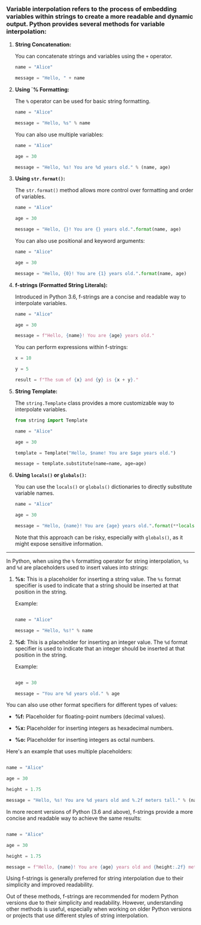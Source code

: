 ### Variable interpolation refers to the process of embedding variables within strings to create a more readable and dynamic output. Python provides several methods for variable interpolation:


1. **String Concatenation:**

   You can concatenate strings and variables using the `+` operator.

   ```python
   name = "Alice"

   message = "Hello, " + name
   ```

2. **Using `% Formatting:**

   The `%` operator can be used for basic string formatting.

   ```python
   name = "Alice"

   message = "Hello, %s" % name
   ```

   You can also use multiple variables:

   ```python
   name = "Alice"

   age = 30

   message = "Hello, %s! You are %d years old." % (name, age)
   ```

3. **Using `str.format()`:**

   The `str.format()` method allows more control over formatting and order of variables.

   ```python
   name = "Alice"

   age = 30

   message = "Hello, {}! You are {} years old.".format(name, age)
   ```

   You can also use positional and keyword arguments:

   ```python
   name = "Alice"

   age = 30

   message = "Hello, {0}! You are {1} years old.".format(name, age)
   ```

4. **f-strings (Formatted String Literals):**

   Introduced in Python 3.6, f-strings are a concise and readable way to interpolate variables.

   ```python
   name = "Alice"

   age = 30

   message = f"Hello, {name}! You are {age} years old."
   ```

   You can perform expressions within f-strings:

   ```python
   x = 10

   y = 5

   result = f"The sum of {x} and {y} is {x + y}."
   ```

5. **String Template:**

   The `string.Template` class provides a more customizable way to interpolate variables.

   ```python
   from string import Template

   name = "Alice"

   age = 30

   template = Template("Hello, $name! You are $age years old.")

   message = template.substitute(name=name, age=age)
   ```

6. **Using `locals()` or `globals()`:**

   You can use the `locals()` or `globals()` dictionaries to directly substitute variable names.


   ```python
   name = "Alice"

   age = 30

   message = "Hello, {name}! You are {age} years old.".format(**locals())
   ```

   Note that this approach can be risky, especially with `globals()`, as it might expose sensitive information.

---
In Python, when using the `%` formatting operator for string interpolation, `%s` and `%d` are placeholders used to insert values into strings:


1. **%s:** This is a placeholder for inserting a string value. The `%s` format specifier is used to indicate that a string should be inserted at that position in the string.

   Example:

   ```python

   name = "Alice"

   message = "Hello, %s!" % name

   ```

2. **%d:** This is a placeholder for inserting an integer value. The `%d` format specifier is used to indicate that an integer should be inserted at that position in the string.


   Example:

   ```python

   age = 30

   message = "You are %d years old." % age

   ```


You can also use other format specifiers for different types of values:


- **%f:** Placeholder for floating-point numbers (decimal values).

- **%x:** Placeholder for inserting integers as hexadecimal numbers.

- **%o:** Placeholder for inserting integers as octal numbers.


Here's an example that uses multiple placeholders:


```python

name = "Alice"

age = 30

height = 1.75

message = "Hello, %s! You are %d years old and %.2f meters tall." % (name, age, height)

```


In more recent versions of Python (3.6 and above), f-strings provide a more concise and readable way to achieve the same results:


```python

name = "Alice"

age = 30

height = 1.75

message = f"Hello, {name}! You are {age} years old and {height:.2f} meters tall."

```


Using f-strings is generally preferred for string interpolation due to their simplicity and improved readability.

Out of these methods, f-strings are recommended for modern Python versions due to their simplicity and readability. However, understanding other methods is useful, especially when working on older Python versions or projects that use different styles of string interpolation.
